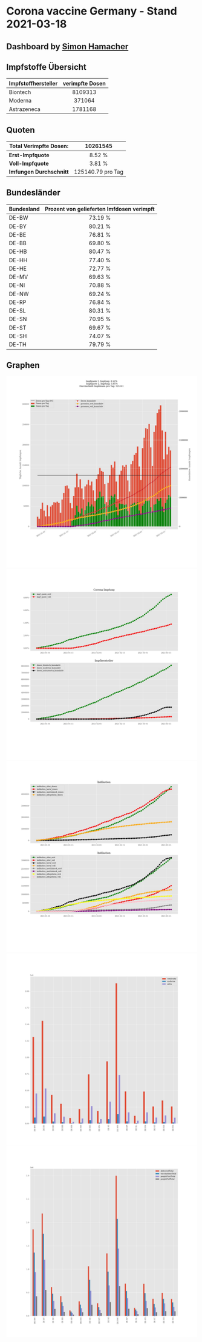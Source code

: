 # Corona vaccine Germany - Stand 2021-03-18
## Dashboard by [Simon Hamacher](https://www.shamacher.eu)
## Impfstoffe Übersicht
**Impfstoffhersteller** | **verimpfte Dosen**
-------- | :--------:
Biontech | 8109313
Moderna | 371064
Astrazeneca | 1781168


## Quoten
**Total Verimpfte Dosen:** | 10261545
-------- | :--------:
**Erst-Impfquote** | 8.52 %
**Voll-Impfquote** | 3.81 %
**Imfungen Durchschnitt** | 125140.79 pro Tag
## Bundesländer
**Bundesland** | **Prozent von gelieferten Imfdosen verimpft**
-------- | :--------:
DE-BW | 73.19 %
DE-BY | 80.21 %
DE-BE | 76.81 %
DE-BB | 69.80 %
DE-HB | 80.47 %
DE-HH | 77.40 %
DE-HE | 72.77 %
DE-MV | 69.63 %
DE-NI | 70.88 %
DE-NW | 69.24 %
DE-RP | 76.84 %
DE-SL | 80.31 %
DE-SN | 70.95 %
DE-ST | 69.67 %
DE-SH | 74.07 %
DE-TH | 79.79 %
## Graphen
<img src="Impfungen-Corona-01.jpg" alt="Impf Übersicht" title="Impf Übersicht" />
<img src="Impfungen-Corona-02.jpg" alt="Impfquote" title="optionaler Titel" />
<img src="Impfungen-Corona-03.jpg" alt="Indikation" title="Indikation" />
<img src="Impfungen-Corona-04.jpg" alt="Impfungen in den Bundesländern" title="Impfungen in den Bundesländern" />
<img src="Impfungen-Corona-05.jpg" alt="Impfungen in den Bundesländern" title="Impfungen in den Bundesländern" />

